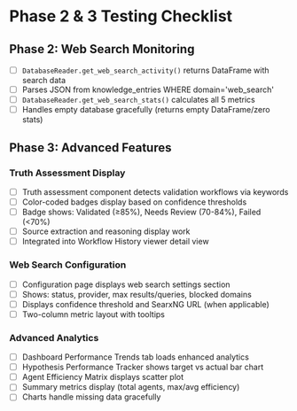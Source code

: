 # Phase 2 & 3 Testing Checklist

## Phase 2: Web Search Monitoring
- [ ] `DatabaseReader.get_web_search_activity()` returns DataFrame with search data
- [ ] Parses JSON from knowledge_entries WHERE domain='web_search'
- [ ] `DatabaseReader.get_web_search_stats()` calculates all 5 metrics
- [ ] Handles empty database gracefully (returns empty DataFrame/zero stats)

## Phase 3: Advanced Features

### Truth Assessment Display
- [ ] Truth assessment component detects validation workflows via keywords
- [ ] Color-coded badges display based on confidence thresholds
- [ ] Badge shows: Validated (≥85%), Needs Review (70-84%), Failed (<70%)
- [ ] Source extraction and reasoning display work
- [ ] Integrated into Workflow History viewer detail view

### Web Search Configuration
- [ ] Configuration page displays web search settings section
- [ ] Shows: status, provider, max results/queries, blocked domains
- [ ] Displays confidence threshold and SearxNG URL (when applicable)
- [ ] Two-column metric layout with tooltips

### Advanced Analytics
- [ ] Dashboard Performance Trends tab loads enhanced analytics
- [ ] Hypothesis Performance Tracker shows target vs actual bar chart
- [ ] Agent Efficiency Matrix displays scatter plot
- [ ] Summary metrics display (total agents, max/avg efficiency)
- [ ] Charts handle missing data gracefully
